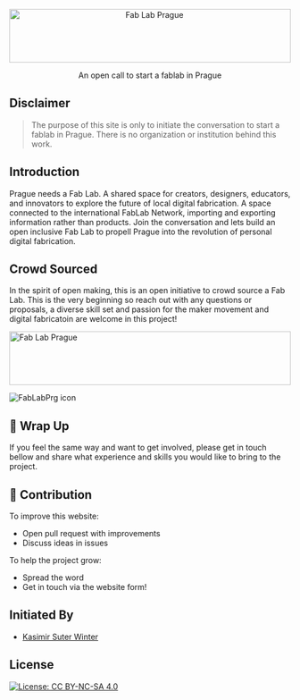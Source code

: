 <p align="center">
  <a href="http://github.com/fablabprg/fablabprg.github.io">
    <img src="https://fablabprg.github.io/img/FabLabPrg_logo.svg" alt="Fab Lab Prague" width="100%" height="96">
  </a>
  <p align="center">An open call to start a fablab in Prague</p>
</p>


## Disclaimer

> The purpose of this site is only to initiate the conversation to start a fablab in Prague. There is no organization or institution behind this work.

## Introduction

Prague needs a Fab Lab. A shared space for creators, designers, educators, and innovators to explore the future of local digital fabrication. A space connected to the international FabLab Network, importing and exporting information rather than products. Join the conversation and lets build an open inclusive Fab Lab to propell Prague into the revolution of personal digital fabrication. 

## Crowd Sourced

In the spirit of open making, this is an open initiative to crowd source a Fab Lab. This is the very beginning so reach out with any questions or proposals, a diverse skill set and passion for the maker movement and digital fabricatoin are welcome in this project! 

<img src="https://fablabprg.github.io/img/FabLabPrg_logo.svg" alt="Fab Lab Prague" width="100%" height="96">

![FabLabPrg icon](https://fablabprg.github.io/img/FabLabPrg_Logo-icon.svg)

## 🚦 Wrap Up

If you feel the same way and want to get involved, please get in touch bellow and share what experience and skills you would like to bring to the project. 

## 🙌 Contribution

To improve this website: 
- Open pull request with improvements
- Discuss ideas in issues

To help the project grow:
- Spread the word
- Get in touch via the website form!

## Initiated By	

 - [Kasimir Suter Winter](kasimirsuterwinter.github.io)
 
## License

[![License: CC BY-NC-SA 4.0](https://img.shields.io/badge/License-CC%20BY--NC--SA%204.0-lightgrey.svg)](https://creativecommons.org/licenses/by-nc-sa/4.0/)
